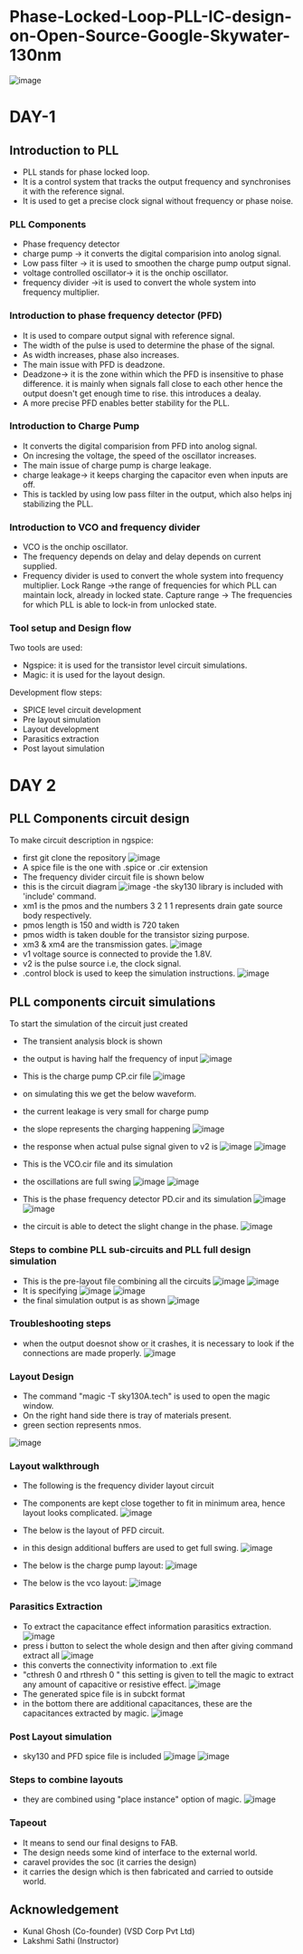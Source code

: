 # Phase-Locked-Loop-PLL-IC-design-on-Open-Source-Google-Skywater-130nm
![image](https://user-images.githubusercontent.com/69634738/127781329-0933bb06-2b36-4af5-9943-86e433a4b466.png)

# DAY-1
## Introduction to PLL
- PLL stands for phase locked loop.
- It is a control system that tracks the output frequency and synchronises it with the reference signal.
- It is used to get a precise clock signal without frequency or phase noise.

### PLL Components
- Phase frequency detector
- charge pump -> it converts the digital comparision into anolog signal.
- Low pass filter -> it is used to smoothen the charge pump output signal.
- voltage controlled oscillator-> it is the onchip oscillator.
- frequency divider ->it is used to convert the whole system into frequency multiplier.

### Introduction to phase frequency detector (PFD)
- It is used to compare output signal with reference signal.
- The width of the pulse is used to determine the phase of the signal.
- As width increases, phase also increases.
- The main issue with PFD is deadzone.
- Deadzone-> it is the zone within which the PFD is insensitive to phase difference. it is mainly when signals fall close to each other hence the output doesn't get enough time to rise. this introduces a dealay.
- A more precise PFD enables better stability for the PLL.

### Introduction to Charge Pump
- It converts the digital comparision from PFD into anolog signal.
- On incresing the voltage, the speed of the oscillator increases.
- The main issue of charge pump is charge leakage.
- charge leakage-> it keeps charging the capacitor even when inputs are off.
- This is tackled by using low pass filter in the output, which also helps inj stabilizing the PLL.

### Introduction to VCO and frequency divider
- VCO is the onchip oscillator.
- The frequency depends on delay and delay depends on current supplied.
- Frequency divider is used to convert the whole system into frequency multiplier.
Lock Range ->the range of frequencies for which PLL can maintain lock, already in locked state.
Capture range -> The frequencies for which PLL is able to lock-in from unlocked state.

### Tool setup and Design flow
Two tools are used:
- Ngspice: it is used for the transistor level circuit simulations.
- Magic: it is used for the layout design.

Development flow steps:
- SPICE level circuit development
- Pre layout simulation
- Layout development
- Parasitics extraction
- Post layout simulation

# DAY 2
## PLL Components circuit design
To make circuit description in ngspice:
- first git clone the repository
![image](https://user-images.githubusercontent.com/69634738/127761238-60b60e01-c691-45be-a74a-e31f282585af.png)
- A spice file is the one with .spice or .cir extension
- The frequency divider circuit file is shown below
- this is the circuit diagram
![image](https://user-images.githubusercontent.com/69634738/127761397-3e5667d2-32b5-4ead-8a0c-88bde7d56a99.png)
-the sky130 library is included with 'include' command.
- xm1 is the pmos and the numbers 3 2 1 1 represents drain gate source body respectively.
- pmos length is 150 and width is 720 taken
- pmos width is taken double for the transistor sizing purpose.
- xm3 & xm4 are the transmission gates.
![image](https://user-images.githubusercontent.com/69634738/127761508-855ab22b-791e-46cb-a882-fd89c0986d33.png)
- v1 voltage source is connected to provide the 1.8V.
- v2 is the pulse source i.e, the clock signal.
- .control block is used to keep the simulation instructions.
![image](https://user-images.githubusercontent.com/69634738/127761459-9333ea10-7d04-4d6c-a9bb-b8e6a63ed5ac.png)

## PLL components circuit simulations
To start the simulation of the circuit just created
- The transient analysis block is shown
- the output is having half the frequency of input
![image](https://user-images.githubusercontent.com/69634738/127763361-21eb22ed-319a-4681-aab8-b9cfd39c2ced.png)

- This is the charge pump CP.cir file 
![image](https://user-images.githubusercontent.com/69634738/127763619-8f1134f6-740c-4cd4-9f8e-07ab1bec0a8d.png)
- on simulating this we get the below waveform.
- the current leakage is very small for charge pump
- the slope represents the charging happening
![image](https://user-images.githubusercontent.com/69634738/127763770-10483a9c-c32c-49c2-af0a-6f15ebb8ffc8.png)

- the response when actual pulse signal given to v2 is 
![image](https://user-images.githubusercontent.com/69634738/127765476-f8d851c9-5742-433f-aafa-c338e84b02f3.png)
![image](https://user-images.githubusercontent.com/69634738/127765489-29089879-640a-4bea-9990-9a60e1fc878f.png)

- This is the VCO.cir file and its simulation
- the oscillations are full swing 
![image](https://user-images.githubusercontent.com/69634738/127765786-697ead65-ec91-446a-ab6b-de5798fd25e8.png)
![image](https://user-images.githubusercontent.com/69634738/127765811-4a27acdd-3021-4fb9-849b-cfc5670da748.png)

- This is the phase frequency detector PD.cir and its simulation
![image](https://user-images.githubusercontent.com/69634738/127765902-a68bf773-ae9e-4cef-9594-b6beb4efda3f.png)
![image](https://user-images.githubusercontent.com/69634738/127765923-937be01a-0052-487c-aa81-c0af672afbaf.png)
- the circuit is able to detect the slight change in the phase.
![image](https://user-images.githubusercontent.com/69634738/127765965-7bead0ec-d71b-427f-81d4-87a972619b3d.png)

### Steps to combine PLL sub-circuits and PLL full design simulation
- This is the pre-layout file combining all the circuits
![image](https://user-images.githubusercontent.com/69634738/127767883-59f37567-22ba-4914-89f1-4c6f4464d7b6.png)
![image](https://user-images.githubusercontent.com/69634738/127767903-f7841d03-cc67-4615-a034-2121ae79591e.png)
- It is specifying
![image](https://user-images.githubusercontent.com/69634738/127767919-d4e600e8-91b3-430f-97a4-b480b648f557.png)
![image](https://user-images.githubusercontent.com/69634738/127767943-83438919-4782-47e8-9ee6-d91557badc8f.png)
- the final simulation output is as shown
![image](https://user-images.githubusercontent.com/69634738/127770865-cdb03a7e-b014-4bc7-a53b-92ed239b435a.png)

### Troubleshooting steps
- when the output doesnot show or it crashes, it is necessary to look if the connections are made properly.
![image](https://user-images.githubusercontent.com/69634738/127771268-61e446bf-b6a9-4b19-84d8-a97476ad7951.png)

### Layout Design
- The command "magic -T sky130A.tech" is used to open the magic window.
- On the right hand side there is tray of materials present.
- green section represents nmos.

![image](https://user-images.githubusercontent.com/69634738/127771476-26c13391-41e1-412a-964e-be3ce29305db.png)

### Layout walkthrough
- The following is the frequency divider layout circuit
- The components are kept close together to fit in minimum area, hence layout looks complicated.
![image](https://user-images.githubusercontent.com/69634738/127772509-7b2ff90b-5ea2-4179-8923-ff01dcfd09ac.png)

- The below is the layout of PFD circuit.
- in this design additional buffers are used to get full swing.
![image](https://user-images.githubusercontent.com/69634738/127772625-87a1cc52-a094-4345-81ad-5f5ee8a18811.png)

- The below is the charge pump layout:
![image](https://user-images.githubusercontent.com/69634738/127773445-6c92d832-acfc-4369-b091-4c142a329215.png)
- The below is the vco layout:
![image](https://user-images.githubusercontent.com/69634738/127773616-b958369d-415b-4e6d-9e02-acc23ad75db1.png)

### Parasitics Extraction
- To extract the capacitance effect information parasitics extraction.
![image](https://user-images.githubusercontent.com/69634738/127773909-7310cf74-bf65-40cb-b124-a87d1742e208.png)
- press i button to select the whole design and then after giving command extract all
![image](https://user-images.githubusercontent.com/69634738/127774082-4dea9498-df03-4e97-97dd-0d9584a31df7.png)
- this converts the connectivity information to .ext file
- "cthresh 0 and rthresh 0 " this setting is given to tell the magic to extract any amount of capacitive or resistive effect.
![image](https://user-images.githubusercontent.com/69634738/127774245-e1f15bc2-7bc5-4afb-be4f-93fa8f7ef3f2.png)
- The generated spice file is in subckt format
- in the bottom there are additional capacitances, these are the capacitances extracted by magic.
![image](https://user-images.githubusercontent.com/69634738/127774981-9c42ed3d-5507-429c-bb37-f3afdf7bf12d.png)

### Post Layout simulation
- sky130 and PFD spice file is included
![image](https://user-images.githubusercontent.com/69634738/127781018-72d79ac4-a416-445a-9a3b-261162a6f9fc.png)
![image](https://user-images.githubusercontent.com/69634738/127779791-d56e1fbe-d98f-41cf-9cb1-f3aca4176129.png)

### Steps to combine layouts
- they are combined using "place instance" option of magic.
![image](https://user-images.githubusercontent.com/69634738/127780349-290525db-8652-4418-801c-ffbe058626f5.png)

### Tapeout
- It means to send our final designs to FAB.
- The design needs some kind of interface to the external world.
- caravel provides the soc (it carries the design)
- it carries the design which is then fabricated and carried to outside world.

## Acknowledgement
- Kunal Ghosh (Co-founder) (VSD Corp Pvt Ltd)
- Lakshmi Sathi (Instructor)












